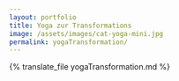 ```yaml
---
layout: portfolio
title: Yoga zur Transformations
image: /assets/images/cat-yoga-mini.jpg
permalink: yogaTransformation/
---
```

{% translate_file yogaTransformation.md %}
